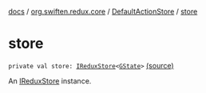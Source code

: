 [docs](../../index.md) / [org.swiften.redux.core](../index.md) / [DefaultActionStore](index.md) / [store](./store.md)

# store

`private val store: `[`IReduxStore`](../-i-redux-store.md)`<`[`GState`](index.md#GState)`>` [(source)](https://github.com/protoman92/KotlinRedux/tree/master/common/common-core/src/main/kotlin/org/swiften/redux/core/DefaultActionStore.kt#L14)

An [IReduxStore](../-i-redux-store.md) instance.

